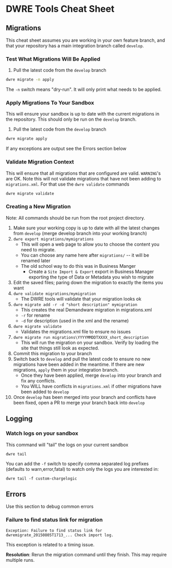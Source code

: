 # DWRE Tools Cheat Sheet

## Migrations

This cheat sheet assumes you are working in your own feature branch, and that your repository has a main integration branch called `develop`. 

### Test What Migrations Will Be Applied

1. Pull the latest code from the `develop` branch

```sh
dwre migrate -n apply
```

The `-n` switch means "dry-run". It will only print what needs to be applied.


### Apply Migrations To Your Sandbox

This will ensure your sandbox is up to date with the current migrations in the repository. This should only be run on the `develop` branch. 

1. Pull the latest code from the `develop` branch

```sh
dwre migrate apply
```

If any exceptions are output see the Errors section below

### Validate Migration Context

This will ensure that all migrations that are configured are valid. `WARNING`'s are OK. Note this will not validate migrations that have not been adding to `migrations.xml`. For that use the `dwre validate` commands

```sh
dwre migrate validate
```

### Creating a New Migration

Note: All commands should be run from the root project directory.

1. Make sure your working copy is up to date with all the latest changes from `develop` (merge develop branch into your working branch)
1. `dwre export migrations/mymigrations`
    * This will open a web page to allow you to choose the content you need to migrate.
    * You can choose any name here after `migrations/` -- it will be renamed later
    * The old school way to do this was in Business Manger
        * Create a `Site Import & Export` export in Business Manager exporting the type of Data or Metadata you wish to migrate
1. Edit the saved files; paring down the migration to exactly the items you want
1. `dwre validate migrations/mymigration`
    * The DWRE tools will validate that your migration looks ok
1. `dwre migrate add -r -d "short description" mymigration`
    * This creates the real Demandware migration in migrations.xml
    * `-r` for rename
    * `-d` for description (used in the xml and the rename)
1. `dwre migrate validate`
    * Validates the migrations.xml file to ensure no issues
1. `dwre migrate run migrations\YYYYMMDDTXXXX_short_description`
    * This will run the migration on your sandbox. Verify by loading the site that things still look as expected.
1. Commit this migration to your branch
1. Switch back to `develop` and pull the latest code to ensure no new migrations have been added in the meantime. If there are new migrations, `apply` them in your integration branch. 
    * Once they have been applied, merge `develop` into your branch and fix any conflicts.
    * You WILL have conflicts in `migrations.xml` if other migrations have been added to `develop` 
1. Once `develop` has been merged into your branch and conflicts have been fixed, open a PR to merge your branch back into `develop`



## Logging

### Watch logs on your sandbox

This command will "tail" the logs on your current sandbox

```
dwre tail
```

You can add the `-f` switch to specify comma separated log prefixes (defaults to warn,error,fatal) to watch only the logs you are interested in:

```
dwre tail -f custom-chargelogic
```

## Errors

Use this section to debug common errors

### Failure to find status link for migration

```
Exception: Failure to find status link for dwremigrate_20150805T1713_... Check import log.
```

This exception is related to a timing issue.

**Resolution**: Rerun the migration command until they finish. This may require multiple runs.

